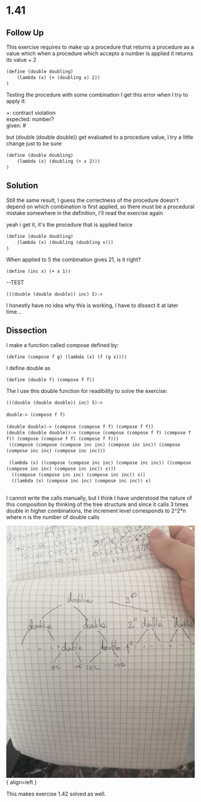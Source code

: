 # 1.41


## Follow Up
This exercise requires to make up a procedure that returns a procedure as a value which when a procedure which accepts a number is applied it returns its value + 2

``` racket
(define (double doubling)
	(lambda (x) (+ (doubling x) 2))
)
```


Testing the procedure with some combination I get this error when I try to apply it:

+: contract violation  
  expected: number?  
  given: #<procedure>  

but (double (double double)) get evaluated to a procedure value, I try a little change just to be sure:

``` racket
(define (double doubling)
	(lambda (x) (doubling (+ x 2)))
)
```

## Solution
Still the same result, I guess the correctness of the procedure doesn't depend on which combination is first applied, so there must be a procedural mistake somewhere in the definition, I'll read the exercise again

yeah i get it, it's the procedure that is applied twice

``` racket
(define (double doubling)
	(lambda (x) (doubling (doubling x)))
)
```


When applied to 5 the combination gives 21, is it right?

``` racket
(define (inc x) (+ x 1))
```

--TEST

``` racket
(((double (double double)) inc) 5)->
```


I honestly have no idea why this is working, I have to dissect it at later time...

## Dissection

I make a function called compose defined by:

``` racket
(define (compose f g) (lambda (x) (f (g x))))
```

I define double as 
``` racket
(define (double f) (compose f f)) 
```

The I use this double function for readibility to solve the exercise:

``` racket
(((double (double double)) inc) 5)->

double-> (compose f f)

(double double)-> (compose (compose f f) (compose f f))
(double (double double))-> (compose (compose (compose f f) (compose f f)) (compose (compose f f) (compose f f)))
 ((compose (compose (compose inc inc) (compose inc inc)) (compose (compose inc inc) (compose inc inc)))
 
 (lambda (x) ((compose (compose inc inc) (compose inc inc)) ((compose (compose inc inc) (compose inc inc)) x)))
  ((compose (compose inc inc) (compose inc inc)) x))
  ((lambda (x) (compose inc inc) (compose inc inc)) x)
  
```

I cannot write the calls manually, but I think I have understood the nature of this composition by thinking of the tree structure and since it calls 3 times double in higher combinations, the increment level corresponds to 
  2^2*n where n is the number of double calls 


![Illustrative evolution](../../1-ElementsOfProgramming/resources/IMG_20240801_095228.jpg){ align=left }


This makes exercise 1.42 solved as well.